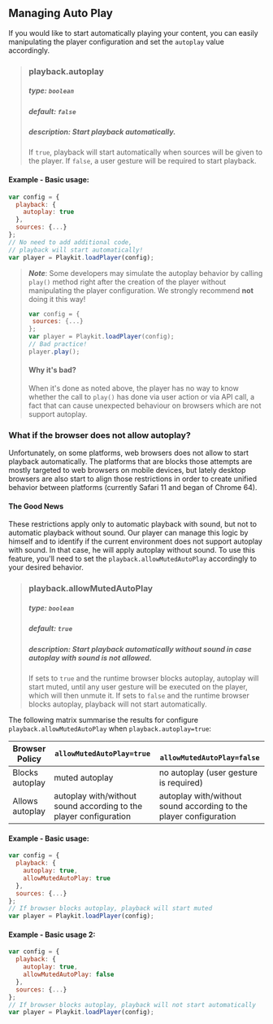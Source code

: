 ## Managing Auto Play
If you would like to start automatically playing your content, you can easily manipulating the player configuration and set the `autoplay` value accordingly.

>### playback.autoplay
>##### type: `boolean`
>##### default: `false`
>##### description: Start playback automatically.
>If `true`, playback will start automatically when sources will be given to the player. If `false`, a user gesture will be required to start playback.
#### Example - Basic usage:
```js
var config = {
  playback: {
    autoplay: true
  },
  sources: {...}
};
// No need to add additional code, 
// playback will start automatically!
var player = Playkit.loadPlayer(config);
```

>**_Note_**:
> Some developers may 
> simulate the autoplay behavior by calling `play()` method right after the creation of the player without manipulating the player configuration. We strongly recommend **not** doing it this way!
>```js
>var config = {
>  sources: {...}
>};
>var player = Playkit.loadPlayer(config);
>// Bad practice!
>player.play(); 
>```
> #### Why it's bad?
> When it's done as noted above, the player has no way to know whether the call to `play()` has done via user action or via API call, a fact that can cause unexpected behaviour on browsers which are not support autoplay.
### What if the browser does not allow autoplay?
Unfortunately, on some platforms, web browsers does not allow to start playback automatically.
The platforms that are blocks those attempts are mostly targeted to web browsers on mobile devices, but lately desktop browsers
 are also start to align those restrictions in order to create unified behavior between platforms (currently Safari 11 and began of Chrome 64).
 #### The Good News
These restrictions apply only to automatic playback with sound, but not to automatic playback without sound.
Our player can manage this logic by himself and to identify if the current environment does not support autoplay with sound. In that case, he will apply autoplay without sound.
To use this feature, you'll need to set the `playback.allowMutedAutoPlay` accordingly to your desired behavior.
 >### playback.allowMutedAutoPlay
 >##### type: `boolean`
 >##### default: `true`
 >##### description: Start playback automatically without sound in case autoplay with sound is not allowed.
 >If sets to `true` and the runtime browser blocks autoplay, 
 >autoplay will start muted, until any user gesture 
 >will be executed on the player, which will then unmute it. If sets to `false` and the runtime browser blocks autoplay, playback will not start automatically.

 The following matrix summarise the results for configure `playback.allowMutedAutoPlay` when `playback.autoplay=true`:

| Browser Policy          | `allowMutedAutoPlay=true` |` allowMutedAutoPlay=false`
| ----------------- | ----------------- | ------ |
| Blocks autoplay  | muted autoplay | no autoplay (user gesture is required) |
| Allows autoplay  | autoplay with/without sound according to the player configuration | autoplay with/without sound according to the player configuration

#### Example - Basic usage:
```js
var config = {
  playback: {
    autoplay: true,
    allowMutedAutoPlay: true
  },
  sources: {...}
};
// If browser blocks autoplay, playback will start muted
var player = Playkit.loadPlayer(config);
```

#### Example - Basic usage 2:
```js
var config = {
  playback: {
    autoplay: true,
    allowMutedAutoPlay: false
  },
  sources: {...}
};
// If browser blocks autoplay, playback will not start automatically
var player = Playkit.loadPlayer(config);
```
